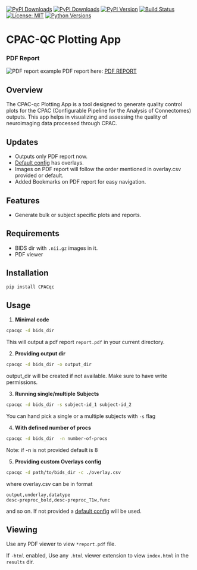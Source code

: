 [![PyPI Downloads](https://static.pepy.tech/badge/cpacqc)](https://pepy.tech/projects/cpacqc)
[![PyPI Downloads](https://static.pepy.tech/badge/cpacqc)](https://pepy.tech/projects/cpacqc)
[![PyPI Version](https://img.shields.io/pypi/v/cpacqc.svg)](https://pypi.org/project/cpacqc/)
[![Build Status](https://github.com/birajstha/bids_qc/actions/workflows/workflow.yml/badge.svg)](https://github.com/birajstha/bids_qc/actions)
[![License: MIT](https://img.shields.io/badge/License-MIT-yellow.svg)](https://opensource.org/licenses/MIT)
[![Python Versions](https://img.shields.io/pypi/pyversions/cpacqc.svg)](https://pypi.org/project/cpacqc/)
# CPAC-QC Plotting App

### PDF Report
![PDF report](CPACqc/static/cpac-qc_pdf.png)
example PDF report here: [PDF REPORT](CPACqc/static/sub-A00040524_ses-NFB3_qc_report.pdf)


## Overview

The CPAC-qc Plotting App is a tool designed to generate quality control plots for the CPAC (Configurable Pipeline for the Analysis of Connectomes) outputs. This app helps in visualizing and assessing the quality of neuroimaging data processed through CPAC.

## Updates
- Outputs only PDF report now.
- [Default config](CPACqc/CPACqc/utils/overlay/overlay.csv) has overlays.
- Images on PDF report will follow the order mentioned in overlay.csv provided or default.
- Added Bookmarks on PDF report for easy navigation.

## Features
- Generate bulk or subject specific plots and reports.

## Requirements

- BIDS dir with `.nii.gz` images in it.
- PDF viewer

## Installation

```bash
pip install CPACqc
```

## Usage


1. **Minimal code**

```bash
cpacqc -d bids_dir
```

This will output a pdf report `report.pdf` in your current directory.

2. **Providing output dir**

```bash
cpacqc -d bids_dir -o output_dir
```
output_dir will be created if not available. Make sure to have write permissions.

3. **Running single/multiple Subjects**

```bash
cpacqc -d bids_dir -s subject-id_1 subject-id_2
```

You can hand pick a single or a multiple subjects with `-s` flag


4. **With defined number of procs**

```bash
cpacqc -d bids_dir  -n number-of-procs
```

Note: if -n is not provided default is 8


5. **Providing custom Overlays config**

```bash
cpacqc -d path/to/bids_dir -c ./overlay.csv
```

where overlay.csv can be in format

```csv
output,underlay,datatype
desc-preproc_bold,desc-preproc_T1w,func
```

and so on.
If not provided a [default config](cpac-qc/CPACqc/utils/overlay/overlay.csv) will be used.

## Viewing

Use any PDF viewer to view `*report.pdf` file.

If `-html` enabled, Use any `.html` viewer extension to view `index.html` in the `results` dir.